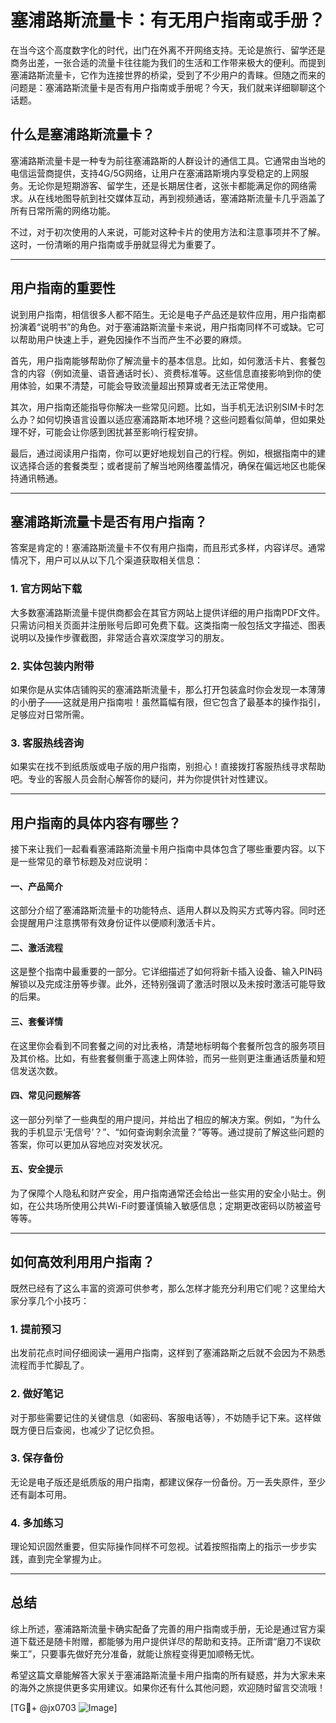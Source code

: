 # 塞浦路斯流量卡：有无用户指南或手册？

在当今这个高度数字化的时代，出门在外离不开网络支持。无论是旅行、留学还是商务出差，一张合适的流量卡往往能为我们的生活和工作带来极大的便利。而提到塞浦路斯流量卡，它作为连接世界的桥梁，受到了不少用户的青睐。但随之而来的问题是：塞浦路斯流量卡是否有用户指南或手册呢？今天，我们就来详细聊聊这个话题。

## 什么是塞浦路斯流量卡？

塞浦路斯流量卡是一种专为前往塞浦路斯的人群设计的通信工具。它通常由当地的电信运营商提供，支持4G/5G网络，让用户在塞浦路斯境内享受稳定的上网服务。无论你是短期游客、留学生，还是长期居住者，这张卡都能满足你的网络需求。从在线地图导航到社交媒体互动，再到视频通话，塞浦路斯流量卡几乎涵盖了所有日常所需的网络功能。

不过，对于初次使用的人来说，可能对这种卡片的使用方法和注意事项并不了解。这时，一份清晰的用户指南或手册就显得尤为重要了。

---

## 用户指南的重要性

说到用户指南，相信很多人都不陌生。无论是电子产品还是软件应用，用户指南都扮演着“说明书”的角色。对于塞浦路斯流量卡来说，用户指南同样不可或缺。它可以帮助用户快速上手，避免因操作不当而产生不必要的麻烦。

首先，用户指南能够帮助你了解流量卡的基本信息。比如，如何激活卡片、套餐包含的内容（例如流量、语音通话时长）、资费标准等。这些信息直接影响到你的使用体验，如果不清楚，可能会导致流量超出预算或者无法正常使用。

其次，用户指南还能指导你解决一些常见问题。比如，当手机无法识别SIM卡时怎么办？如何切换语言设置以适应塞浦路斯本地环境？这些问题看似简单，但如果处理不好，可能会让你感到困扰甚至影响行程安排。

最后，通过阅读用户指南，你可以更好地规划自己的行程。例如，根据指南中的建议选择合适的套餐类型；或者提前了解当地网络覆盖情况，确保在偏远地区也能保持通讯畅通。

---

## 塞浦路斯流量卡是否有用户指南？

答案是肯定的！塞浦路斯流量卡不仅有用户指南，而且形式多样，内容详尽。通常情况下，用户可以从以下几个渠道获取相关信息：

### 1. 官方网站下载
大多数塞浦路斯流量卡提供商都会在其官方网站上提供详细的用户指南PDF文件。只需访问相关页面并注册账号后即可免费下载。这类指南一般包括文字描述、图表说明以及操作步骤截图，非常适合喜欢深度学习的朋友。

### 2. 实体包装内附带
如果你是从实体店铺购买的塞浦路斯流量卡，那么打开包装盒时你会发现一本薄薄的小册子——这就是用户指南啦！虽然篇幅有限，但它包含了最基本的操作指引，足够应对日常所需。

### 3. 客服热线咨询
如果实在找不到纸质版或电子版的用户指南，别担心！直接拨打客服热线寻求帮助吧。专业的客服人员会耐心解答你的疑问，并为你提供针对性建议。

---

## 用户指南的具体内容有哪些？

接下来让我们一起看看塞浦路斯流量卡用户指南中具体包含了哪些重要内容。以下是一些常见的章节标题及对应说明：

#### 一、产品简介
这部分介绍了塞浦路斯流量卡的功能特点、适用人群以及购买方式等内容。同时还会提醒用户注意携带有效身份证件以便顺利激活卡片。

#### 二、激活流程
这是整个指南中最重要的一部分。它详细描述了如何将新卡插入设备、输入PIN码解锁以及完成注册等步骤。此外，还特别强调了激活时限以及未按时激活可能导致的后果。

#### 三、套餐详情
在这里你会看到不同套餐之间的对比表格，清楚地标明每个套餐所包含的服务项目及其价格。比如，有些套餐侧重于高速上网体验，而另一些则更注重通话质量和短信发送次数。

#### 四、常见问题解答
这一部分列举了一些典型的用户提问，并给出了相应的解决方案。例如，“为什么我的手机显示‘无信号’？”、“如何查询剩余流量？”等等。通过提前了解这些问题的答案，你可以更加从容地应对突发状况。

#### 五、安全提示
为了保障个人隐私和财产安全，用户指南通常还会给出一些实用的安全小贴士。例如，在公共场所使用公共Wi-Fi时要谨慎输入敏感信息；定期更改密码以防被盗号等等。

---

## 如何高效利用用户指南？

既然已经有了这么丰富的资源可供参考，那么怎样才能充分利用它们呢？这里给大家分享几个小技巧：

### 1. 提前预习
出发前花点时间仔细阅读一遍用户指南，这样到了塞浦路斯之后就不会因为不熟悉流程而手忙脚乱了。

### 2. 做好笔记
对于那些需要记住的关键信息（如密码、客服电话等），不妨随手记下来。这样做既方便日后查阅，也减少了记忆负担。

### 3. 保存备份
无论是电子版还是纸质版的用户指南，都建议保存一份备份。万一丢失原件，至少还有副本可用。

### 4. 多加练习
理论知识固然重要，但实际操作同样不可忽视。试着按照指南上的指示一步步实践，直到完全掌握为止。

---

## 总结

综上所述，塞浦路斯流量卡确实配备了完善的用户指南或手册，无论是通过官方渠道下载还是随卡附赠，都能够为用户提供详尽的帮助和支持。正所谓“磨刀不误砍柴工”，只要事先做好充分准备，就能让旅程变得更加顺畅无忧。

希望这篇文章能解答大家关于塞浦路斯流量卡用户指南的所有疑惑，并为大家未来的海外之旅提供更多实用建议。如果你还有什么其他问题，欢迎随时留言交流哦！

[TG💪+ @jx0703 ![Image](https://github.com/user-attachments/assets/dbca1d08-cadb-493c-b0ec-ad6f7a83f270)]